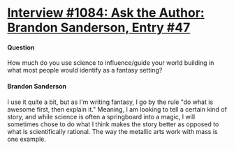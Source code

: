 # [Interview #1084: Ask the Author: Brandon Sanderson, Entry #47](https://www.theoryland.com/intvmain.php?i=1084#47)

#### Question

How much do you use science to influence/guide your world building in what most people would identify as a fantasy setting?

#### Brandon Sanderson

I use it quite a bit, but as I'm writing fantasy, I go by the rule "do what is awesome first, then explain it." Meaning, I am looking to tell a certain kind of story, and while science is often a springboard into a magic, I will sometimes chose to do what I think makes the story better as opposed to what is scientifically rational. The way the metallic arts work with mass is one example.

